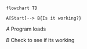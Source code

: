 ```mermaid

flowchart TD

A[Start]--> B{Is it working?}

```

*A* Program loads

*B* Check to see if its working
